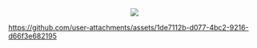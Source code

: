 
<div align="center">  
<a href="Final_Report.pdf" target="_blank">
     <img src="https://img.shields.io/badge/Link_Report-808080?style=for-the-badge&logoColor=white" target="_blank" /> 
</div>


https://github.com/user-attachments/assets/1de7112b-d077-4bc2-9216-d66f3e682195

